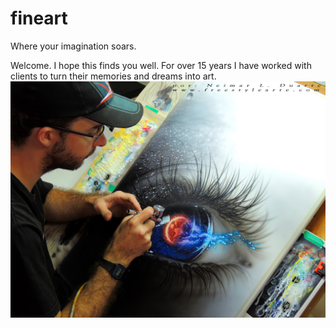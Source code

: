# fineart
Where your imagination soars.

Welcome. I hope this finds you well. For over 15 years I have worked with clients to turn their memories and dreams into art.
![artist in action painting fantasy art](cover.jpg "working on a dream piece in my studio")
